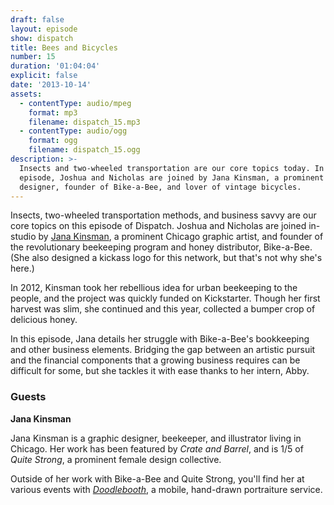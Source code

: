 ```yaml
---
draft: false
layout: episode
show: dispatch
title: Bees and Bicycles
number: 15
duration: '01:04:04'
explicit: false
date: '2013-10-14'
assets:
  - contentType: audio/mpeg
    format: mp3
    filename: dispatch_15.mp3
  - contentType: audio/ogg
    format: ogg
    filename: dispatch_15.ogg
description: >-
  Insects and two-wheeled transportation are our core topics today. In this
  episode, Joshua and Nicholas are joined by Jana Kinsman, a prominent Chicago
  designer, founder of Bike-a-Bee, and lover of vintage bicycles.
---
```

Insects, two-wheeled transportation methods, and business savvy are our core topics on this episode of Dispatch. Joshua and Nicholas are joined in-studio by [Jana Kinsman](http://www.janakinsman.com), a prominent Chicago graphic artist, and founder of the revolutionary beekeeping program and honey distributor, Bike-a-Bee. (She also designed a kickass logo for this network, but that's not why she's here.)

In 2012, Kinsman took her rebellious idea for urban beekeeping to the people, and the project was quickly funded on Kickstarter. Though her first harvest was slim, she continued and this year, collected a bumper crop of delicious honey.

In this episode, Jana details her struggle with Bike-a-Bee's bookkeeping and other business elements. Bridging the gap between an artistic pursuit and the financial components that a growing business requires can be difficult for some, but she tackles it with ease thanks to her intern, Abby.

### Guests

**Jana Kinsman**

Jana Kinsman is a graphic designer, beekeeper, and illustrator living in Chicago. Her work has been featured by _Crate and Barrel_, and is 1/5 of _Quite Strong_, a prominent female design collective.

Outside of her work with Bike-a-Bee and Quite Strong, you'll find her at various events with [_Doodlebooth_](http://doodlebooth.me), a mobile, hand-drawn portraiture service.